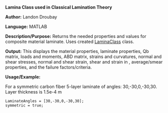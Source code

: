 **Lamina Class used in Classical Lamination Theory**

**Author:** Landon Droubay

**Language:** MATLAB


**Description/Purpose:** Returns the needed properties and values for composite material laminate. Uses created [LaminaClass](/LaminaClass) class.

**Output:** This displays the material properties, laminate properties, Qb matrix, loads and moments, 
            ABD matrix, strains and curvatures, normal and shear stresses, normal and shear strain, 
            shear and strain in   , average/smear properties, and the failure factors/criteria.

**Usage/Example:**

For a symmetric carbon fiber 5-layer laminate of angles: 30,-30,0,-30,30. Layer thickness is 1.5e-4 m

```
LaminateAngles = [30,-30,0,-30,30];
symmetric = true;
```
